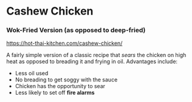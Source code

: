 # Cashew Chicken
### Wok-Fried Version (as opposed to deep-fried)
https://hot-thai-kitchen.com/cashew-chicken/

A fairly simple version of a classic recipe that *sears* the chicken on high heat as opposed to breading it and frying in oil.
Advantages include:
- Less oil used
- No breading to get soggy with the sauce
- Chicken has the opportunity to sear
- Less likely to set off **fire alarms**